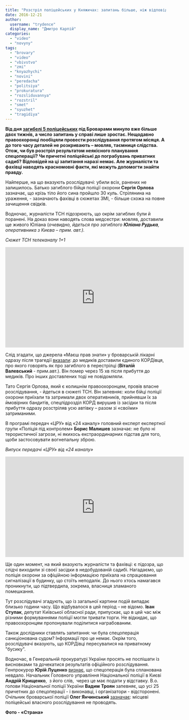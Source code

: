 ```yaml
---
title: "Розстріл поліцейських у Княжичах: запитань більше, ніж відповідей – ВІДЕО"
date: 2016-12-21
author: 
  username: "trydence"
  display_name: "Дмитро Карпій"
categories: 
  - "video"
  - "novyny"
tags: 
  - "brovary"
  - "video"
  - "vbivstvo"
  - "zmi"
  - "knyazhychi"
  - "novini"
  - "peredacha"
  - "politsiya"
  - "prokuratura"
  - "rozsliduvannya"
  - "rozstril"
  - "smet"
  - "syuzhet"
  - "tragidiya"
---
```


**Від дня [загибелі 5 поліцейських](https://mpz.brovary.org/v-perestriltsi-pid-brovaramy-zagynulo-5-politsejskyh-dvoye-z-nyh-brovarchany/) під Броварами минуло вже більше двох тижнів, а число запитань у справі лише зростає. Нещодавно правоохоронці пообіцяли провести розслідування протягом місяця. А до того часу деталей не розкривають – мовляв, таємниця слідства. Отож, чи був розстріл результатом неякісного планування спецоперації? Чи причетні поліцейські до пограбувань приватних садиб? Відповідей на ці запитання наразі немає. Але журналісти та фахівці наводять красномовні факти, які можуть допомогти знайти правду.**

Найперше, на що вказують розслідувачі: убили всіх, ранених не залишилось. Батько загиблого бійця поліції охорони **Сергія Орлова** зазначає, що крізь тіло його сина пройшло 30 куль. Стрілянина на ураження, - зазначають фахівці в сюжетах ЗМІ, - більше схожа на повне зачищення свідків.

Водночас, журналісти ТСН підозрюють, що окрім загиблих були й поранені. На доказ вони наводять слова медсестри: мовляв, доставили ще живого Юліана (_очевидно, йдеться про загиблого **Юліана Рудька**, оперативника з Києва – прим. авт.)._

_Сюжет ТСН телеканалу 1+1_

<iframe src="https://www.youtube.com/embed/4KzStxbgOVw" width="560" height="315" frameborder="0" allowfullscreen="allowfullscreen"></iframe>

Слід згадати, що джерела «Маєш прав знати» у броварській лікарні одразу після трагедії [вказали](https://mpz.brovary.org/v-perestriltsi-pid-brovaramy-zagynulo-5-politsejskyh-dvoye-z-nyh-brovarchany/): до медиків доставили єдиного КОРДівця, про якого говорять як про загиблого в перестрілці (**Віталій Валевський** - прим.авт.). Він помер через 15 хв після прибуття до медиків. Про інших доставлених тоді не повідомляли.

Тато Сергія Орлова, який є колишнім правоохоронцем, провів власне розслідування, - йдеться в сюжеті ТСН. Він запевняє: коли бійці поліції охорони приїхали та затримали двох оперативників, прийнявши їх за ймовірних бандитів, спецпідрозділ КОРД вирушив із засідки та після прибуття одразу розстріляв усю автівку – разом зі «своїми» затриманими.

В програмі передач «ЦРУ» від «24 каналу» головний експерт експертної групи «Поліція під контролем» **Борис Малишев** зазначає: не було ні терористичної загрози, ні якихось екстраординарних підстав для того, щоби застосовувати вогнепальну зброю.

_Випуск передачі «ЦРУ» від «24 каналу»_

<iframe src="https://www.youtube.com/embed/c30yOlfJywg" width="560" height="315" frameborder="0" allowfullscreen="allowfullscreen"></iframe>

Ще один момент, на який вказують журналісти та фахівці: є підозра, що слідчі виходили зі своєї засідки в недобудованій садибі. Нагадаємо, що поліція охорони за офіційною інформацією приїхала на спрацювання сигналізації в будинку, що стоїть неподалік. До нього хтось намагався проникнути, що підтвердила, зокрема, власниця зламаного помешкання.

Тут розслідувачі згадують, що із загальної картини подій випадає близько години часу. Що відбувалося в цей період – не відомо. **Іван Ступак**, депутат Київської обласної ради, припускає, що в цей час між різними формуваннями поліції могли тривати торги. Не відкидає, що правоохоронцям пропонували поділитися награбованим.

Також дослідники ставлять запитання: чи була спецоперація санкціонована судом? Інформації про це немає. Окрім того, розслідувачі вказують, що КОРДівці пересувалися на приватному "бусику".

Водночас, в Генеральній прокуратурі України просять не поспішати із висновками та дочекатися результатів офіційного розслідування. Генпрокурор **Юрій Луценко** [визнає](http://www.pravda.com.ua/news/2016/12/10/7129456/), що спецоперація була спланована невдало. Начальник Головного управління Національної поліції в Києві **Андрій Крищенко**,  з його слів,  через це має подати у відставку. В.о. голови Національної поліції України **Вадим** **Троян** запевняє, що усі 25 причетних до спецоперації - і виконавці, і організатори - відсторонені. Очільник броварської поліції **Олег Янчинський** [зазначає](https://mpz.brovary.org/oleg-yanchynskyj-cherez-pivroku-brovarskyj-viddil-politsiyi-zapratsyuye-na-povnu/): місцеві поліцейські власного розслідування не проводять.

**Фото - «Страна»**
